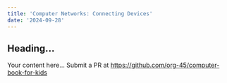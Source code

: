 ```yaml
---
title: 'Computer Networks: Connecting Devices'
date: '2024-09-28'
---
```


## Heading...
Your content here...
Submit a PR at https://github.com/org-45/computer-book-for-kids
